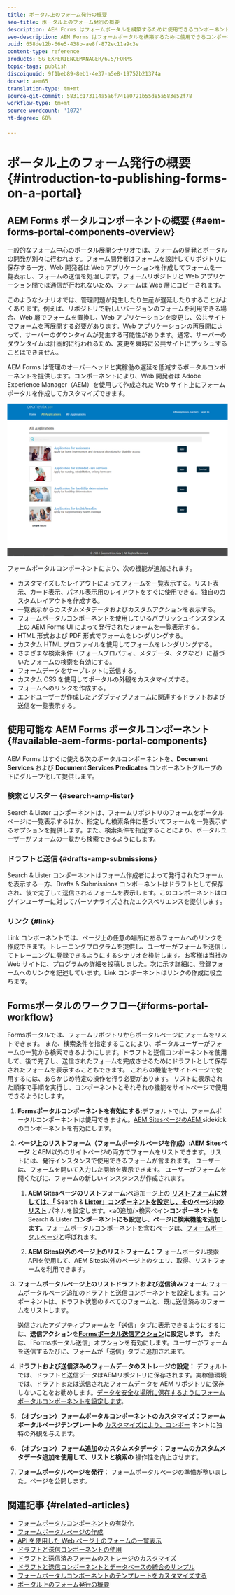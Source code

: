 ```yaml
---
title: ポータル上のフォーム発行の概要
seo-title: ポータル上のフォーム発行の概要
description: AEM Forms はフォームポータルを構築するために使用できるコンポーネントを提供します。この記事では、使用可能なフォームポータルコンポーネントを紹介します。
seo-description: AEM Forms はフォームポータルを構築するために使用できるコンポーネントを提供します。この記事では、使用可能なフォームポータルコンポーネントを紹介します。
uuid: 658de12b-66e5-438b-ae8f-872ec11a9c3e
content-type: reference
products: SG_EXPERIENCEMANAGER/6.5/FORMS
topic-tags: publish
discoiquuid: 9f1beb89-8eb1-4e37-a5e8-19752b21374a
docset: aem65
translation-type: tm+mt
source-git-commit: 5831c173114a5a6f741e0721b55d85a583e52f78
workflow-type: tm+mt
source-wordcount: '1072'
ht-degree: 60%

---
```



# ポータル上のフォーム発行の概要{#introduction-to-publishing-forms-on-a-portal}

## AEM Forms ポータルコンポーネントの概要 {#aem-forms-portal-components-overview}

一般的なフォーム中心のポータル展開シナリオでは、フォームの開発とポータルの開発が別々に行われます。フォーム開発者はフォームを設計してリポジトリに保存する一方、Web 開発者は Web アプリケーションを作成してフォームを一覧表示し、フォームの送信を処理します。フォームリポジトリと Web アプリケーション間では通信が行われないため、フォームは Web 層にコピーされます。

このようなシナリオでは、管理問題が発生したり生産が遅延したりすることがよくあります。例えば、リポジトリで新しいバージョンのフォームを利用できる場合、Web 層でフォームを置換し、Web アプリケーションを変更し、公共サイトでフォームを再展開する必要があります。Web アプリケーションの再展開によって、サーバーのダウンタイムが発生する可能性があります。通常、サーバーのダウンタイムは計画的に行われるため、変更を瞬時に公共サイトにプッシュすることはできません。

AEM Forms は管理のオーバーヘッドと実稼働の遅延を低減するポータルコンポーネントを提供します。コンポーネントにより、Web 開発者は Adobe Experience Manager（AEM）を使用して作成された Web サイト上にフォームポータルを作成してカスタマイズできます。

![AEM Forms ポータル](assets/aem-forms-portal.png)

フォームポータルコンポーネントにより、次の機能が追加されます。

* カスタマイズしたレイアウトによってフォームを一覧表示する。リスト表示、カード表示、パネル表示用のレイアウトをすぐに使用できる。独自のカスタムレイアウトを作成する。
* 一覧表示からカスタムメタデータおよびカスタムアクションを表示する。
* フォームポータルコンポーネントを使用しているパブリッシュインスタンス上の AEM Forms UI によって発行されたフォームを一覧表示する。
* HTML 形式および PDF 形式でフォームをレンダリングする。 
* カスタム HTML プロファイルを使用してフォームをレンダリングする。
* さまざまな検索条件（フォームプロパティ、メタデータ、タグなど）に基づいたフォームの検索を有効にする。 
* フォームデータをサーブレットに送信する。
* カスタム CSS を使用してポータルの外観をカスタマイズする。 
* フォームへのリンクを作成する。
* エンドユーザーが作成したアダプティブフォームに関連するドラフトおよび送信を一覧表示する。

## 使用可能な AEM Forms ポータルコンポーネント  {#available-aem-forms-portal-components}

AEM Forms はすぐに使える次のポータルコンポーネントを、**Document Services** および **Document Services Predicates** コンポーネントグループの下にグループ化して提供します。

### 検索とリスター {#search-amp-lister}

Search &amp; Lister コンポーネントは、フォームリポジトリのフォームをポータルページに一覧表示するほか、指定した検索条件に基づいてフォームを一覧表示するオプションを提供します。また、検索条件を指定することにより、ポータルユーザーがフォームの一覧から検索できるようにします。

### ドラフトと送信 {#drafts-amp-submissions}

Search &amp; Lister コンポーネントはフォーム作成者によって発行されたフォームを表示する一方、Drafts &amp; Submissions コンポーネントはドラフトとして保存され、後で完了して送信されるフォームを表示します。このコンポーネントはログインユーザーに対してパーソナライズされたエクスペリエンスを提供します。

### リンク {#link}

Link コンポーネントでは、ページ上の任意の場所にあるフォームへのリンクを作成できます。トレーニングプログラムを提供し、ユーザーがフォームを送信してトレーニングに登録できるようにするシナリオを検討します。お客様は当社の Web サイトに、プログラムの詳細を投稿しました。次に示す詳細に、登録フォームへのリンクを記述しています。Link コンポーネントはリンクの作成に役立ちます。

## Formsポータルのワークフロー{#forms-portal-workflow}

Formsポータルでは、フォームリポジトリからポータルページにフォームをリストできます。 また、検索条件を指定することにより、ポータルユーザーがフォームの一覧から検索できるようにします。ドラフトと送信コンポーネントを使用して、後で完了し、送信されたフォームを完成させるためにドラフトとして保存されたフォームを表示することもできます。 これらの機能をサイトページで使用するには、あらかじめ特定の操作を行う必要があります。 リストに表示された順序で手順を実行し、コンポーネントとそれぞれの機能をサイトページで使用できるようにします。

1. **Formsポータルコンポーネントを有効にする**:デフォルトでは、フォームポータルコンポーネントは使用できません。[AEM SitesページのAEM ](/help/forms/using/enabling-forms-portal-components.md) sidekickのコンポーネントを有効にします。
1. **ページ上のリストフォーム（フォームポータルページを作成）:AEM Sitesページ** とAEM以外のサイトページの両方でフォームをリストできます。リストには、発行インスタンスで使用できるフォームが含まれます。 ユーザーは、フォームを開いて入力した開始を表示できます。 ユーザーがフォームを開くたびに、フォームの新しいインスタンスが作成されます。

   1. **AEM Sitesページのリストフォーム**:ペ追加ージ上の **[リストフォームに対しては、「](../../forms/using/creating-form-portal-page.md)** Search &amp;  **[Lister」コンポーネントを設定し、そのページ内のリスト](../../forms/using/creating-form-portal-page.md#p-list-pane-p)** パネルを設定します。&lt;a0追加/>検索ペイン&#x200B;**コンポーネントを** Search &amp; Lister **コンポーネントにも設定し、ページに検索機能を追加します。**&#x200B;フォームポータルコンポーネントを含むページは、[フォームポータルページ](../../forms/using/creating-form-portal-page.md)と呼ばれます。

   1. **AEM Sites以外のページ上のリストフォーム：フ** ォームポータル検索 [](/help/forms/using/listing-forms-webpage-using-apis.md) APIを使用して、AEM Sites以外のページ上のクエリ、取得、リストフォームを利用できます。

1. **フォームポータルページ上のリストドラフトおよび送信済みフォーム**:フォームポータルページ追加のドラフトと送信コンポーネントを設定します。コンポーネントは、ドラフト状態のすべてのフォームと、既に送信済みのフォームをリストします。

   送信されたアダプティブフォームを「送信」タブに表示できるようにするには、**送信アクション**&#x200B;を&#x200B;**[Formsポータル送信アクション](configuring-submit-actions.md)に設定します。** または、「Formsポータル送信」オプションを有効にします。ユーザーがフォームを送信するたびに、フォームが「送信」タブに追加されます。

1. **ドラフトおよび送信済みのフォームデータのストレージの設定：** デフォルトでは、ドラフトと送信データはAEMリポジトリに保存されます。実稼働環境では、ドラフトまたは送信されたフォームデータを AEM リポジトリに保存しないことをお勧めします。[データを安全な場所に保存するようにフォームポータルコンポーネントを設定します](../../forms/using/draft-submission-component.md#customizing-the-storage)。
1. **（オプション）フォームポータルコンポーネントのカスタマイズ：フォームポータルページテンプレートの** [カスタマイズにより、コンポー](../../forms/using/customizing-templates-forms-portal-components.md) ネントに独特の外観を与えます。
1. **（オプション）フォーム追加のカスタムメタデータ：フォームのカスタムメタデータ追加を使用して、リストと検索の** [](../../forms/using/customizing-templates-forms-portal-components.md) 操作性を向上させます。
1. **フォームポータルページを発行：** フォームポータルページの準備が整いました。ページを公開します。

## 関連記事 {#related-articles}

* [フォームポータルコンポーネントの有効化](/help/forms/using/enabling-forms-portal-components.md)
* [フォームポータルページの作成](../../forms/using/creating-form-portal-page.md)
* [API を使用した Web ページ上のフォームの一覧表示](/help/forms/using/listing-forms-webpage-using-apis.md)
* [ドラフトと送信コンポーネントの使用](../../forms/using/draft-submission-component.md)
* [ドラフトと送信済みフォームのストレージのカスタマイズ](../../forms/using/draft-submission-component.md#customizing-the-storage)
* [ドラフトと送信コンポーネントとデータベースの統合のサンプル](integrate-draft-submission-database.md)
* [フォームポータルコンポーネントのテンプレートをカスタマイズする](../../forms/using/customizing-templates-forms-portal-components.md)
* [ポータル上のフォーム発行の概要](../../forms/using/introduction-publishing-forms.md)

